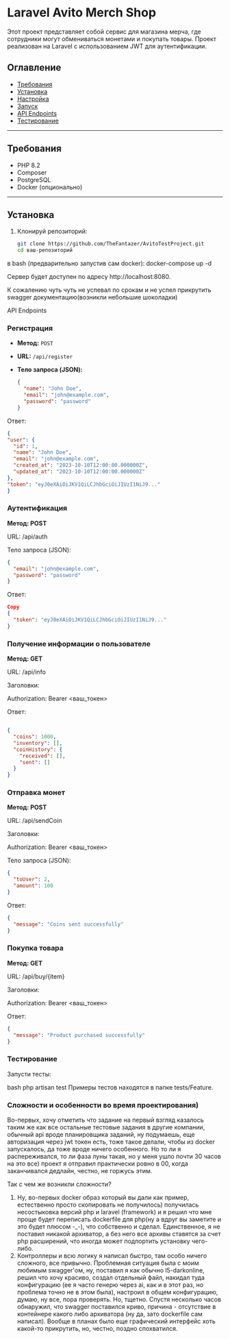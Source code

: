 # Laravel Avito Merch Shop

Этот проект представляет собой сервис для магазина мерча, где сотрудники могут обмениваться монетами и покупать товары. Проект реализован на Laravel с использованием JWT для аутентификации.

## Оглавление

- [Требования](#требования)
- [Установка](#установка)
- [Настройка](#настройка)
- [Запуск](#запуск)
- [API Endpoints](#api-endpoints)
- [Тестирование](#тестирование)

---

## Требования

- PHP 8.2
- Composer
- PostgreSQL
- Docker (опционально)

---

## Установка

1. Клонируй репозиторий:

   ```bash
   git clone https://github.com/TheFantazer/AvitoTestProject.git
   cd ваш-репозиторий
в bash (предварительно запустив сам docker): 
docker-compose up -d


Сервер будет доступен по адресу http://localhost:8080.


К сожалению чуть чуть не успевал по срокам и не успел прикрутить swagger документацию(возникли небольшие шоколадки)


API Endpoints
### Регистрация

- **Метод:** `POST`
- **URL:** `/api/register`
- **Тело запроса (JSON):**

  ```json
  {
    "name": "John Doe",
    "email": "john@example.com",
    "password": "password"
  }
Ответ:

  ```json 
{
  "user": {
    "id": 1,
    "name": "John Doe",
    "email": "john@example.com",
    "created_at": "2023-10-10T12:00:00.000000Z",
    "updated_at": "2023-10-10T12:00:00.000000Z"
  },
  "token": "eyJ0eXAiOiJKV1QiLCJhbGciOiJIUzI1NiJ9..."
}
```
### Аутентификация
**Метод: POST**

URL: /api/auth

Тело запроса (JSON):

```json
{
  "email": "john@example.com",
  "password": "password"
}
```
Ответ:

```json
Copy
{
  "token": "eyJ0eXAiOiJKV1QiLCJhbGciOiJIUzI1NiJ9..."
}
```
### Получение информации о пользователе
**Метод: GET**

URL: /api/info

Заголовки:

Authorization: Bearer <ваш_токен>

Ответ:

```json

{
  "coins": 1000,
  "inventory": [],
  "coinHistory": {
    "received": [],
    "sent": []
  }
}
```
### Отправка монет
**Метод: POST**

URL: /api/sendCoin

Заголовки:

Authorization: Bearer <ваш_токен>

Тело запроса (JSON):

```json
{
  "toUser": 2,
  "amount": 100
}
```
Ответ:

```json
{
  "message": "Coins sent successfully"
}
```
### Покупка товара
**Метод: GET**

URL: /api/buy/{item}

Заголовки:

Authorization: Bearer <ваш_токен>

Ответ:

```json
{
  "message": "Product purchased successfully"
}
```
### Тестирование
Запусти тесты:

bash
php artisan test
Примеры тестов находятся в папке tests/Feature.

### Сложности и особенности во время проектирования)
Во-первых, хочу отметить что задание на первый взгляд казалось таким же как все остальные тестовые задания в другие компании, обычный api вроде планировщика заданий, ну подумаешь, еще авторизация через jwt токен есть, тоже такое делали, чтобы из docker запускалось, да тоже вроде ничего особенного. Но то ли я распереживался, то ли фаза луны такая, но у меня ушло почти 30 часов на это все) проект я отправил практически ровно в 00, когда заканчивался дедлайн, честно, не горжусь этим. 

Так с чем же возникли сложности?
1) Ну, во-первых docker образ который вы дали как пример, естественно просто скопировать не получилось) получилась несостыковка версий php и laravel (framework) и я решил что мне проще будет переписать dockerfile для php(ну а вдруг вы заметите и это будет плюсом -_-), что собственно и сделал. Единственное, я не поставил никакой архиватор, а без него все архивы ставятся за счет php расширений, что иногда может подпортить установку чего-либо. 
2) Контроллеры и всю логику я написал быстро, там особо ничего сложного, все привычно. Проблемная ситуация была с моим любимым swagger'ом, ну, поставил я как обычно l5-darkonline, решил что хочу красиво, создал отдельный файл, накидал туда конфигурацию (ее я часто генерю через ai, как и в этот раз, но проблема точно не в этом была), настроил в общем конфигурацию, думаю, ну все, пора проверять. Но, тщетно. Спустя несколько часов обнаружил, что swagger поставился криво, причина - отсутствие в контейнере какого либо архиватора (ну да, зато dockerfile сам написал). Вообще в планах было еще графический интерфейс хоть какой-то прикрутить, но, честно, поздно спохватился. 
